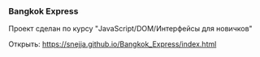 ### Bangkok Express

Проект сделан по курсу "JavaScript/​DOM/​Интерфейсы для новичков"

Открыть: https://snejja.github.io/Bangkok_Express/index.html
